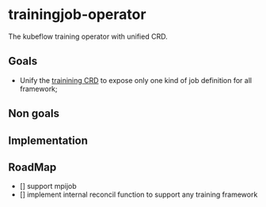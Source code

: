 # trainingjob-operator
The kubeflow training operator with unified CRD.

## Goals

* Unify the [trainining CRD](https://github.com/kuizhiqing/trainingjob-operator/blob/main/api/v1beta1/trainingjob_types.go#L39-L71) to expose only one kind of job definition for all framework;

## Non goals

## Implementation

## RoadMap

* [] support mpijob
* [] implement internal reconcil function to support any training framework

